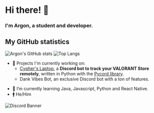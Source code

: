 # Hi there! 👋

### I'm Argon, a student and developer.


## My GitHub statistics
![Argon's GitHub stats](https://github-readme-stats.vercel.app/api?username=argo0n&show_icons=true&theme=tokyonight&count_private=true) ![Top Langs](https://github-readme-stats.vercel.app/api/top-langs/?username=argo0n&theme=tokyonight&layout=compact)

* 🔭 Projects I'm currently working on:
   - [Cypher's Laptop](https://cypherslaptop.nogra.xyz), a **Discord bot to track your VALORANT Store remotely**, written in Python with the [Pycord library](https://github.com/Pycord-Development/pycord). 
   - Dank Vibes Bot, an exclusive Discord bot with a ton of features.
      

- 🌱 I’m currently learning Java, Javascript, Python and React Native.
- 🚹 He/Him


<picture>
      <source media="(prefers-color-scheme: dark)" srcset="https://discord.c99.nl/widget/theme-4/650647680837484556.png">
      <source media="(prefers-color-scheme: light)" srcset="https://discord.c99.nl/widget/theme-5/650647680837484556.png">
      <img alt="Discord Banner" src="[https://user-images.githubusercontent.com/25423296/163456779-a8556205-d0a5-45e2-ac17-42d089e3c3f8.png](https://discord.c99.nl/widget/theme-4/650647680837484556.png)">
    </picture>

